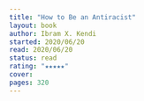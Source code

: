 ```yaml
---
title: "How to Be an Antiracist"
layout: book
author: Ibram X. Kendi
started: 2020/06/20
read: 2020/06/20
status: read
rating: "★★★★★"
cover: 
pages: 320
---
```

